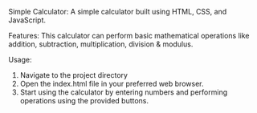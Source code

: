 Simple Calculator:
  A simple calculator built using HTML, CSS, and JavaScript.

Features:
  This calculator can perform basic mathematical operations like addition, subtraction, multiplication, division & modulus.

Usage:
1.  Navigate to the project directory
2.  Open the index.html file in your preferred web browser.
3.  Start using the calculator by entering numbers and performing operations using the provided buttons.
